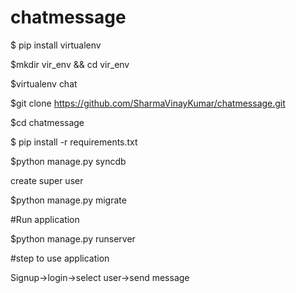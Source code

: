 # chatmessage
 

$ pip install virtualenv

$mkdir vir_env && cd  vir_env 

$virtualenv chat

$git clone https://github.com/SharmaVinayKumar/chatmessage.git

$cd chatmessage

$ pip install -r requirements.txt

$python manage.py syncdb

create super user

$python manage.py migrate

#Run application

$python manage.py runserver

#step to use application

Signup->login->select user->send message



